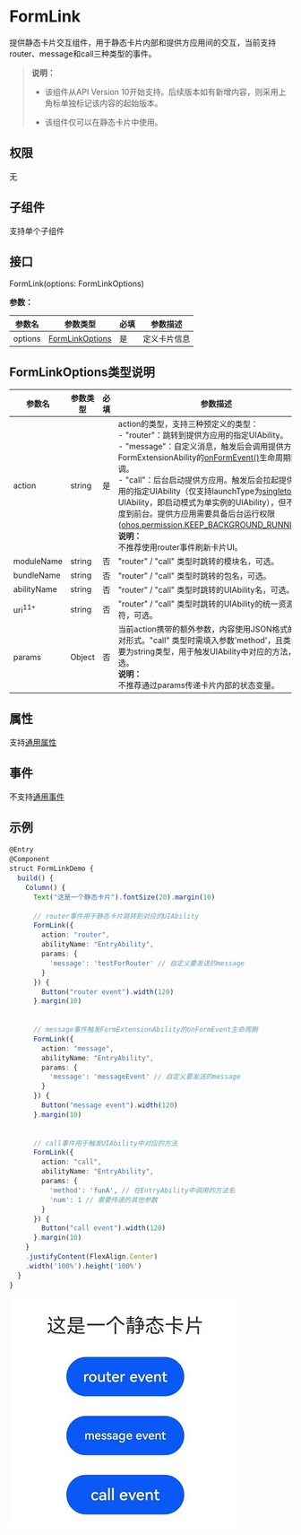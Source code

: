 # FormLink

提供静态卡片交互组件，用于静态卡片内部和提供方应用间的交互，当前支持router、message和call三种类型的事件。

> **说明：**
>
> - 该组件从API Version 10开始支持。后续版本如有新增内容，则采用上角标单独标记该内容的起始版本。
>
> - 该组件仅可以在静态卡片中使用。
>

## 权限

无

## 子组件

支持单个子组件

## 接口

FormLink(options: FormLinkOptions)

**参数：**

| 参数名       | 参数类型                            | 必填   | 参数描述   |
| --------- | ------------------------------- | ---- | ------ |
| options | [FormLinkOptions](#formlinkoptions类型说明) | 是    | 定义卡片信息 |

## FormLinkOptions类型说明

| 参数名      | 参数类型 | 必填 | 参数描述                                                     |
| ----------- | -------- | ---- | ------------------------------------------------------------ |
| action      | string   | 是   | action的类型，支持三种预定义的类型：<br/>-&nbsp;"router"：跳转到提供方应用的指定UIAbility。<br/>-&nbsp;"message"：自定义消息，触发后会调用提供方FormExtensionAbility的[onFormEvent()](../../apis/js-apis-app-form-formExtensionAbility.md#onformevent)生命周期回调。<br/>-&nbsp;"call"：后台启动提供方应用。触发后会拉起提供方应用的指定UIAbility（仅支持launchType为[singleton](../../../application-models/uiability-launch-type.md#singleton启动模式)的UIAbility，即启动模式为单实例的UIAbility），但不会调度到前台。提供方应用需要具备后台运行权限([ohos.permission.KEEP_BACKGROUND_RUNNING](../../../security/AccessToken/permissions-for-all.md#ohospermissionkeep_background_running))。 <br/>**说明：** <br/>不推荐使用router事件刷新卡片UI。|
| moduleName  | string   | 否   | "router"&nbsp;/&nbsp;"call"&nbsp;类型时跳转的模块名，可选。  |
| bundleName  | string   | 否   | "router"&nbsp;/&nbsp;"call"&nbsp;类型时跳转的包名，可选。    |
| abilityName | string   | 否   | "router"&nbsp;/&nbsp;"call"&nbsp;类型时跳转的UIAbility名，可选。 |
| uri<sup>11+</sup> | string   | 否   | "router"&nbsp;/&nbsp;"call"&nbsp;类型时跳转的UIAbility的统一资源标识符，可选。 |
| params      | Object   | 否   | 当前action携带的额外参数，内容使用JSON格式的键值对形式。"call"&nbsp;类型时需填入参数'method'，且类型需要为string类型，用于触发UIAbility中对应的方法，可选。 <br/>**说明：** <br/>不推荐通过params传递卡片内部的状态变量。|

## 属性

支持[通用属性](ts-universal-attributes-size.md)

## 事件

不支持[通用事件](ts-universal-events-click.md)

## 示例

```ts
@Entry
@Component
struct FormLinkDemo {
  build() {
    Column() {
      Text("这是一个静态卡片").fontSize(20).margin(10)

      // router事件用于静态卡片跳转到对应的UIAbility
      FormLink({
        action: "router",
        abilityName: "EntryAbility",
        params: {
          'message': 'testForRouter' // 自定义要发送的message
        }
      }) {
        Button("router event").width(120)
      }.margin(10)


      // message事件触发FormExtensionAbility的onFormEvent生命周期
      FormLink({
        action: "message",
        abilityName: "EntryAbility",
        params: {
          'message': 'messageEvent' // 自定义要发送的message
        }
      }) {
        Button("message event").width(120)
      }.margin(10)


      // call事件用于触发UIAbility中对应的方法
      FormLink({
        action: "call",
        abilityName: "EntryAbility",
        params: {
          'method': 'funA', // 在EntryAbility中调用的方法名
          'num': 1 // 需要传递的其他参数
        }
      }) {
        Button("call event").width(120)
      }.margin(10)
    }
    .justifyContent(FlexAlign.Center)
    .width('100%').height('100%')
  }
}
```

![FormLink](figures/formLink.jpeg)